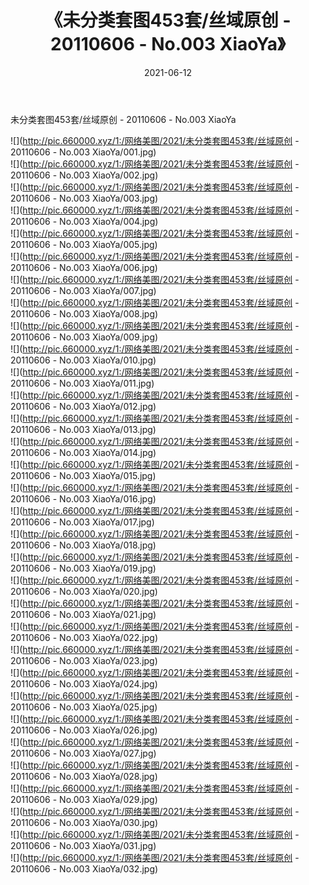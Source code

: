 ﻿---
layout: post
title:  《未分类套图453套/丝域原创 - 20110606 - No.003 XiaoYa》
date:   2021-06-12
img: http://pic.660000.xyz/1:/网络美图/2021/未分类套图453套/丝域原创 - 20110606 - No.003 XiaoYa/000.jpg
categories: [美女, 清纯, 唯美]
---

未分类套图453套/丝域原创 - 20110606 - No.003 XiaoYa

 ![](http://pic.660000.xyz/1:/网络美图/2021/未分类套图453套/丝域原创 - 20110606 - No.003 XiaoYa/001.jpg) <br>![](http://pic.660000.xyz/1:/网络美图/2021/未分类套图453套/丝域原创 - 20110606 - No.003 XiaoYa/002.jpg) <br>![](http://pic.660000.xyz/1:/网络美图/2021/未分类套图453套/丝域原创 - 20110606 - No.003 XiaoYa/003.jpg) <br>![](http://pic.660000.xyz/1:/网络美图/2021/未分类套图453套/丝域原创 - 20110606 - No.003 XiaoYa/004.jpg) <br>![](http://pic.660000.xyz/1:/网络美图/2021/未分类套图453套/丝域原创 - 20110606 - No.003 XiaoYa/005.jpg) <br>![](http://pic.660000.xyz/1:/网络美图/2021/未分类套图453套/丝域原创 - 20110606 - No.003 XiaoYa/006.jpg) <br>![](http://pic.660000.xyz/1:/网络美图/2021/未分类套图453套/丝域原创 - 20110606 - No.003 XiaoYa/007.jpg) <br>![](http://pic.660000.xyz/1:/网络美图/2021/未分类套图453套/丝域原创 - 20110606 - No.003 XiaoYa/008.jpg) <br>![](http://pic.660000.xyz/1:/网络美图/2021/未分类套图453套/丝域原创 - 20110606 - No.003 XiaoYa/009.jpg) <br>![](http://pic.660000.xyz/1:/网络美图/2021/未分类套图453套/丝域原创 - 20110606 - No.003 XiaoYa/010.jpg) <br>![](http://pic.660000.xyz/1:/网络美图/2021/未分类套图453套/丝域原创 - 20110606 - No.003 XiaoYa/011.jpg) <br>![](http://pic.660000.xyz/1:/网络美图/2021/未分类套图453套/丝域原创 - 20110606 - No.003 XiaoYa/012.jpg) <br>![](http://pic.660000.xyz/1:/网络美图/2021/未分类套图453套/丝域原创 - 20110606 - No.003 XiaoYa/013.jpg) <br>![](http://pic.660000.xyz/1:/网络美图/2021/未分类套图453套/丝域原创 - 20110606 - No.003 XiaoYa/014.jpg) <br>![](http://pic.660000.xyz/1:/网络美图/2021/未分类套图453套/丝域原创 - 20110606 - No.003 XiaoYa/015.jpg) <br>![](http://pic.660000.xyz/1:/网络美图/2021/未分类套图453套/丝域原创 - 20110606 - No.003 XiaoYa/016.jpg) <br>![](http://pic.660000.xyz/1:/网络美图/2021/未分类套图453套/丝域原创 - 20110606 - No.003 XiaoYa/017.jpg) <br>![](http://pic.660000.xyz/1:/网络美图/2021/未分类套图453套/丝域原创 - 20110606 - No.003 XiaoYa/018.jpg) <br>![](http://pic.660000.xyz/1:/网络美图/2021/未分类套图453套/丝域原创 - 20110606 - No.003 XiaoYa/019.jpg) <br>![](http://pic.660000.xyz/1:/网络美图/2021/未分类套图453套/丝域原创 - 20110606 - No.003 XiaoYa/020.jpg) <br>![](http://pic.660000.xyz/1:/网络美图/2021/未分类套图453套/丝域原创 - 20110606 - No.003 XiaoYa/021.jpg) <br>![](http://pic.660000.xyz/1:/网络美图/2021/未分类套图453套/丝域原创 - 20110606 - No.003 XiaoYa/022.jpg) <br>![](http://pic.660000.xyz/1:/网络美图/2021/未分类套图453套/丝域原创 - 20110606 - No.003 XiaoYa/023.jpg) <br>![](http://pic.660000.xyz/1:/网络美图/2021/未分类套图453套/丝域原创 - 20110606 - No.003 XiaoYa/024.jpg) <br>![](http://pic.660000.xyz/1:/网络美图/2021/未分类套图453套/丝域原创 - 20110606 - No.003 XiaoYa/025.jpg) <br>![](http://pic.660000.xyz/1:/网络美图/2021/未分类套图453套/丝域原创 - 20110606 - No.003 XiaoYa/026.jpg) <br>![](http://pic.660000.xyz/1:/网络美图/2021/未分类套图453套/丝域原创 - 20110606 - No.003 XiaoYa/027.jpg) <br>![](http://pic.660000.xyz/1:/网络美图/2021/未分类套图453套/丝域原创 - 20110606 - No.003 XiaoYa/028.jpg) <br>![](http://pic.660000.xyz/1:/网络美图/2021/未分类套图453套/丝域原创 - 20110606 - No.003 XiaoYa/029.jpg) <br>![](http://pic.660000.xyz/1:/网络美图/2021/未分类套图453套/丝域原创 - 20110606 - No.003 XiaoYa/030.jpg) <br>![](http://pic.660000.xyz/1:/网络美图/2021/未分类套图453套/丝域原创 - 20110606 - No.003 XiaoYa/031.jpg) <br>![](http://pic.660000.xyz/1:/网络美图/2021/未分类套图453套/丝域原创 - 20110606 - No.003 XiaoYa/032.jpg) <br>